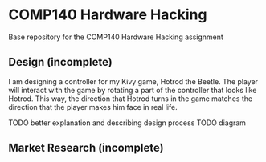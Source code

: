 # COMP140 Hardware Hacking
Base repository for the COMP140 Hardware Hacking assignment

## Design (incomplete)
I am designing a controller for my Kivy game, Hotrod the Beetle. The player will interact with the game by rotating a part of the controller that looks like Hotrod. This way, the direction that Hotrod turns in the game matches the direction that the player makes him face in real life.

TODO better explanation and describing design process
TODO diagram



## Market Research (incomplete)

